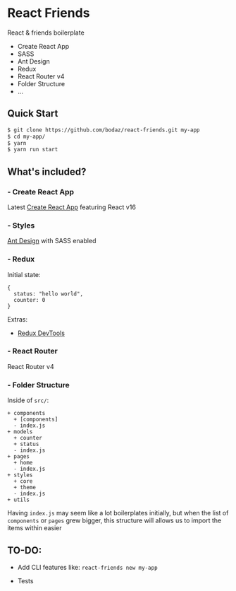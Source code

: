 # React Friends

React & friends boilerplate

* Create React App
* SASS
* Ant Design
* Redux
* React Router v4
* Folder Structure
* ...

## Quick Start

```sh
$ git clone https://github.com/bodaz/react-friends.git my-app
$ cd my-app/
$ yarn
$ yarn run start
```

## What's included?

### - Create React App

Latest [Create React App]() featuring React v16

### - Styles

[Ant Design](https://github.com/ant-design/ant-design) with SASS enabled

### - Redux

Initial state:

```
{
  status: "hello world",
  counter: 0
}
```

Extras:

* [Redux DevTools](https://github.com/zalmoxisus/redux-devtools-extension)

### - React Router

React Router v4

### - Folder Structure

Inside of `src/`:

```
+ components
  + [components]
  - index.js
+ models
  + counter
  + status
  - index.js
+ pages
  + home
  - index.js
+ styles
  + core
  + theme
  - index.js
+ utils
```

Having `index.js` may seem like a lot boilerplates initially,
but when the list of `components` or `pages` grew bigger, this structure will allows us to import the items within easier

## TO-DO:

* Add CLI features like: `react-friends new my-app`

* Tests
